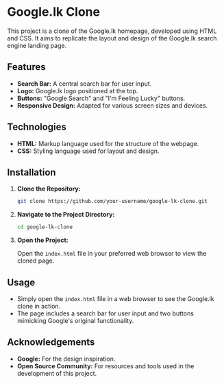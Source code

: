 # Google.lk Clone

This project is a clone of the Google.lk homepage, developed using HTML and CSS. It aims to replicate the layout and design of the Google.lk search engine landing page.

## Features

- **Search Bar:** A central search bar for user input.
- **Logo:** Google.lk logo positioned at the top.
- **Buttons:** "Google Search" and "I'm Feeling Lucky" buttons.
- **Responsive Design:** Adapted for various screen sizes and devices.

## Technologies

- **HTML:** Markup language used for the structure of the webpage.
- **CSS:** Styling language used for layout and design.

## Installation

1. **Clone the Repository:**

    ```bash
    git clone https://github.com/your-username/google-lk-clone.git
    ```

2. **Navigate to the Project Directory:**

    ```bash
    cd google-lk-clone
    ```

3. **Open the Project:**

    Open the `index.html` file in your preferred web browser to view the cloned page.

## Usage

- Simply open the `index.html` file in a web browser to see the Google.lk clone in action.
- The page includes a search bar for user input and two buttons mimicking Google's original functionality.


## Acknowledgements

- **Google:** For the design inspiration.
- **Open Source Community:** For resources and tools used in the development of this project.
